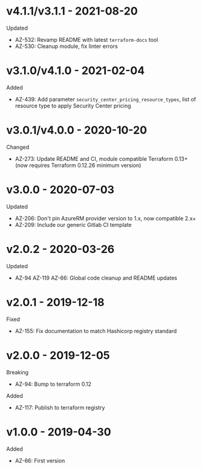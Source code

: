 # v4.1.1/v3.1.1 - 2021-08-20

Updated
  * AZ-532: Revamp README with latest `terraform-docs` tool
  * AZ-530: Cleanup module, fix linter errors

# v3.1.0/v4.1.0 - 2021-02-04

Added
  * AZ-439: Add parameter `security_center_pricing_resource_types`, list of resource type to apply Security Center pricing

# v3.0.1/v4.0.0 - 2020-10-20

Changed
  * AZ-273: Update README and CI, module compatible Terraform 0.13+ (now requires Terraform 0.12.26 minimum version)

# v3.0.0 - 2020-07-03

Updated
  * AZ-206: Don't pin AzureRM provider version to 1.x, now compatible 2.x+
  * AZ-209: Include our generic Gitlab CI template

# v2.0.2 - 2020-03-26

Updated
  * AZ-94 AZ-119 AZ-66: Global code cleanup and README updates

# v2.0.1 - 2019-12-18

Fixed
  * AZ-155: Fix documentation to match Hashicorp registry standard

# v2.0.0 - 2019-12-05

Breaking
  * AZ-94: Bump to terraform 0.12
  
Added
  * AZ-117: Publish to terraform registry

# v1.0.0 - 2019-04-30

Added
  * AZ-66: First version

